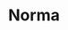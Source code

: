 ---
title: "Norma"
hashtag: norma
borders:
  - Ara
  - Circinus
  - Lupus
  - Scorpius
  - Triangulum Australe
layout: hashtag
subdivision-of:
  - southern celestial hemisphere
tags:
  - Constellation
---